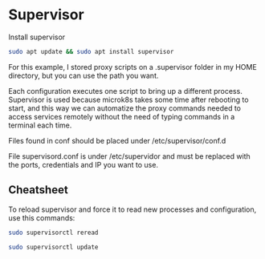 # Supervisor

Install supervisor

```sh
sudo apt update && sudo apt install supervisor
```

For this example, I stored proxy scripts on a .supervisor folder in my HOME directory, but you can use the path you want.

Each configuration executes one script to bring up a different process. Supervisor is used because microk8s takes some time after rebooting to start, and this way we can automatize the proxy commands needed to access services remotely without the need of typing commands in a terminal each time.

Files found in conf should be placed under /etc/supervisor/conf.d

File supervisord.conf is under /etc/supervidor and must be replaced with the ports, credentials and IP you want to use.

## Cheatsheet

To reload supervisor and force it to read new processes and configuration, use this commands:

```sh
sudo supervisorctl reread
```

```sh
sudo supervisorctl update
```
